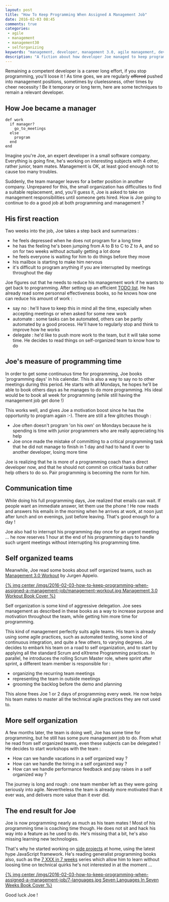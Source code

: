 ```yaml
---
layout: post
title: "How To Keep Programming When Assigned A Management Job"
date: 2016-02-03 08:45
comments: true
categories:
 - agile
 - management
 - management30
 - selforganizing
keywords: "management, developer, management 3.0, agile management, developer manager"
description: "A fiction about how developer Joe managed to keep programming while he became a manager"
---
```

Remaining a competent developer is a career long effort, if you stop programming, you'll loose it ! As time goes, we are regularly ~~offered~~ pushed into management positions, sometimes by cluelessness, other times by cheer necessity ! Be it temporary or long term, here are some techniques to remain a relevant developer.

## How Joe became a manager

```
def work
  if manager?
    go_to_meetings
  else
    program
  end
end
```

Imagine you're Joe, an expert developer in a small software company. Everything is going fine, he's working on interesting subjects with 4 other, rather junior, team mates. Management is OK, at least good enough not to cause too many troubles.

Suddenly, the team manager leaves for a better position in another company. Unprepared for this, the small organization has difficulties to find a suitable replacement, and, you'll guess it, Joe is asked to take on management responsibilities until someone gets hired. How is Joe going to continue to do a good job at both programming and management ?

## His first reaction

Two weeks into the job, Joe takes a step back and summarizes :

* he feels depressed when he does not program for a long time
* he has the feeling he's been jumping from A to B to C to Z to A, and so on for two weeks without actually getting a lot done
* he feels everyone is waiting for him to do things before they move
* his mailbox is starting to make him nervous
* it's difficult to program anything if you are interrupted by meetings throughout the day

Joe figures out that he needs to reduce his management work if he wants to get back to programming.  After setting up an efficient [TODO list](bye-bye-programmers-todo-list-hello-personnal-kanban-on-jira/). He has already read some personnal effectiveness books, so he knows how one can reduce his amount of work :

* say no : he'll have to keep this in mind all the time, especially when accepting meetings or when asked for some new work
* automate : some tasks can be automated, others can be partly automated by a good process. He'll have to regularly stop and think to improve how he works
* delegate : he'd like to push more work to the team, but it will take some time. He decides to read things on self-organized team to know how to do

## Joe's measure of programming time

In order to get some continuous time for programming, Joe books 'programming days' in his calendar. This is also a way to say no to other meetings during this period. He starts with all Mondays, he hopes he'll be able to book others days as he manages to do more programming. His ideal would be to book all week for programming (while still having the management job get done !)

This works well, and gives Joe a motivation boost since he has the opportunity to program again :-). There are still a few glitches though :

* Joe often doesn't program 'on his own' on Mondays because he is spending is time with junior programmers who are really appreciating his help
* Joe once made the mistake of committing to a critical programming task that he did not manage to finish in 1 day and had to hand it over to another developer, losing more time

Joe is realizing that he is more of a programming coach than a direct developer now, and that he should not commit on critical tasks but rather help others to do so. Pair programming is becoming the norm for him.

## Communication time

While doing his full programming days, Joe realized that emails can wait. If people want an immediate answer, let them use the phone ! He now reads and answers his emails in the morning when he arrives at work, at noon just after lunch and on evenings, just before leaving. That's good enough for a day !

Joe also had to interrupt his programming day once for an urgent meeting ... he now reserves 1 hour at the end of his programming days to handle such urgent meetings without interrupting his programming time.

## Self organized teams

Meanwhile, Joe read some books about self organized teams, such as [Management 3.0 Workout](http://www.amazon.com/Workout-Practices-Improve-Delight-Clients/dp/9492032023/ref=sr_1_1?ie=UTF8&qid=1454480226&sr=8-1&keywords=management+3.0+workout) by Jurgen Appelo.

[{% img center /imgs/2016-02-03-how-to-keep-programming-when-assigned-a-management-job/management-workout.jpg Management 3.0 Workout Book Cover %}](https://management30.com/product/workouts/)

Self organization is some kind of aggressive delegation. Joe sees management as described in these books as a way to increase purpose and motivation throughout the team, while getting him more time for programming.

This kind of management perfectly suits agile teams. His team is already using some agile practices, such as automated testing, some kind of continuous integration, and quite a few others, to varying degrees. Joe decides to embark his team on a road to self organization, and to start by applying all the standard Scrum and eXtreme Programming practices. In parallel, he introduces the rolling Scrum Master role, where sprint after sprint, a different team member is responsible for :

* organizing the recurring team meetings
* representing the team in outside meetings
* grooming the backlog before the demo and planning

This alone frees Joe 1 or 2 days of programming every week. He now helps his team mates to master all the technical agile practices they are not used to.

## More self organization

A few months later, the team is doing well, Joe has some time for programming, but he still has some pure management job to do. From what he read from self organized teams, even these subjects can be delegated ! He decides to start workshops with the team :

* How can we handle vacations in a self organized way ?
* How can we handle the hiring in a self organized way ?
* How can we handle performance feedback and pay raises in a self organized way ?

The journey is long and rough : one team member left as they were going seriously into agile. Nevertheless the team is already more motivated than it ever was, and delivers more value than it ever did.

## The end result for Joe

Joe is now programming nearly as much as his team mates ! Most of his programming time is coaching time though. He does not sit and hack his way into a feature as he used to do. He's missing that a bit, he's also missing learning new technologies.

That's why he started working on [side projects](/my-own-side-project-best-practices-after-reading-the-side-project-book) at home, using the latest hype JavaScript framework. He's reading generalist programming books also, such as the [7 XXX in 7 weeks](http://www.amazon.com/s/ref=nb_sb_noss_2?url=search-alias%3Daps&field-keywords=%22in+seven+weeks%22&rh=i%3Aaps%2Ck%3A%22in+seven+weeks%22) series which allow him to learn without loosing time on technical quirks he's not interested in at the moment ...

[{% img center /imgs/2016-02-03-how-to-keep-programming-when-assigned-a-management-job/7-languages.jpg Seven Languages In Seven Weeks Book Cover %}](http://www.amazon.com/Seven-Languages-Weeks-Programming-Programmers/dp/193435659X/ref=sr_1_1?ie=UTF8&qid=1454739459&sr=8-1&keywords=7+languages+in+7+weeks)

Good luck Joe !
